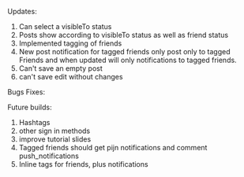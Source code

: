 Updates:
1) Can select a visibleTo status
2) Posts show according to visibleTo status as well as friend status
3) Implemented tagging of friends
4) New post notification for tagged friends only post only to tagged Friends
   and when updated will only notifications to tagged friends.
5) Can't save an empty post
6) can't save edit without changes

Bugs Fixes:


Future builds:
1) Hashtags
2) other sign in methods
3) improve tutorial slides
4) Tagged friends should get pijn notifications and comment push_notifications
5) Inline tags for friends, plus notifications
